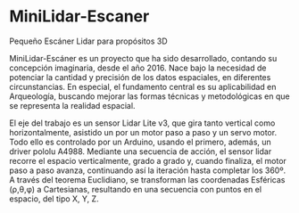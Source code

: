 # MiniLidar-Escaner
Pequeño Escáner Lidar para propósitos 3D

MiniLidar-Escáner es un proyecto que ha sido desarrollado, contando su concepción imaginaria, desde el año 2016. Nace bajo la necesidad de potenciar la cantidad y precisión de los datos espaciales, en diferentes circunstancias. En especial, el fundamento central es su aplicabilidad en Arqueología, buscando mejorar las formas técnicas y metodológicas en que se representa la realidad espacial. 

El eje del trabajo es un sensor Lidar Lite v3, que gira tanto vertical como horizontalmente, asistido un por un motor paso a paso y un servo motor. Todo ello es controlado por un Arduino, usando el primero, además, un driver pololu A4988.
Mediante una secuencia de acción, el sensor lidar recorre el espacio verticalmente, grado a grado y, cuando finaliza, el motor paso a paso avanza, continuando así la iteración hasta completar los 360º. 
A través del teorema Euclidiano, se transforman las coordenadas Esféricas (ρ,θ,φ) a Cartesianas, resultando en una secuencia con puntos en el espacio, del tipo X, Y, Z.  
